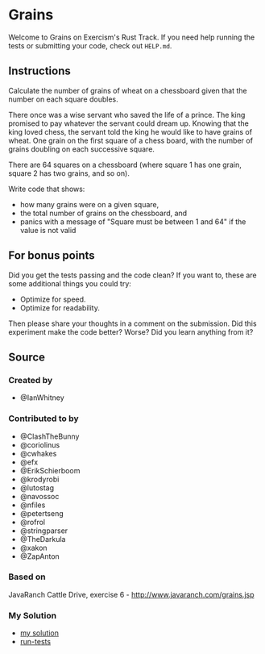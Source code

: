 # Grains

Welcome to Grains on Exercism's Rust Track.
If you need help running the tests or submitting your code, check out `HELP.md`.

## Instructions

Calculate the number of grains of wheat on a chessboard given that the number
on each square doubles.

There once was a wise servant who saved the life of a prince. The king
promised to pay whatever the servant could dream up. Knowing that the
king loved chess, the servant told the king he would like to have grains
of wheat. One grain on the first square of a chess board, with the number
of grains doubling on each successive square.

There are 64 squares on a chessboard (where square 1 has one grain, square 2 has two grains, and so on).

Write code that shows:
- how many grains were on a given square,
- the total number of grains on the chessboard, and
- panics with a message of "Square must be between 1 and 64" if the value is not valid

## For bonus points

Did you get the tests passing and the code clean? If you want to, these
are some additional things you could try:

- Optimize for speed.
- Optimize for readability.

Then please share your thoughts in a comment on the submission. Did this
experiment make the code better? Worse? Did you learn anything from it?

## Source

### Created by

- @IanWhitney

### Contributed to by

- @ClashTheBunny
- @coriolinus
- @cwhakes
- @efx
- @ErikSchierboom
- @krodyrobi
- @lutostag
- @navossoc
- @nfiles
- @petertseng
- @rofrol
- @stringparser
- @TheDarkula
- @xakon
- @ZapAnton

### Based on

JavaRanch Cattle Drive, exercise 6 - http://www.javaranch.com/grains.jsp

### My Solution

- [my solution](./src/lib.rs)
- [run-tests](./run-tests-rust.txt)
